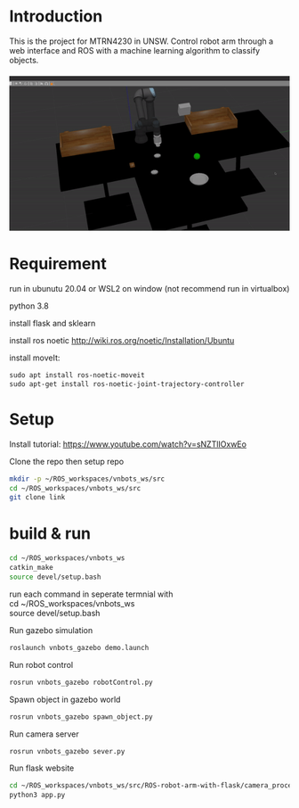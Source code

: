 # Introduction
This is the project for MTRN4230 in UNSW. Control robot arm through a web interface and ROS with a machine learning algorithm to classify objects. 

![grab-landing-page](https://github.com/joenguyen0109/ROS-robot-arm-with-flask/blob/main/gif.gif)
# Requirement 
run in ubunutu 20.04 or WSL2 on window
(not recommend run in virtualbox)

python 3.8

install flask and sklearn

install ros noetic http://wiki.ros.org/noetic/Installation/Ubuntu

install moveIt:

	sudo apt install ros-noetic-moveit
	sudo apt-get install ros-noetic-joint-trajectory-controller



# Setup 
Install tutorial: https://www.youtube.com/watch?v=sNZTlIOxwEo

Clone the repo then setup repo
```bash
mkdir -p ~/ROS_workspaces/vnbots_ws/src
cd ~/ROS_workspaces/vnbots_ws/src
git clone link
```

# build & run
```bash
cd ~/ROS_workspaces/vnbots_ws
catkin_make
source devel/setup.bash
```
run each command in seperate termnial with  
cd ~/ROS_workspaces/vnbots_ws  
source devel/setup.bash  



Run gazebo simulation
```bash
roslaunch vnbots_gazebo demo.launch
```
Run robot control
```bash
rosrun vnbots_gazebo robotControl.py
```
Spawn object in gazebo world
```bash
rosrun vnbots_gazebo spawn_object.py
```
Run camera server
```bash
rosrun vnbots_gazebo sever.py
```
Run flask website
```bash
cd ~/ROS_workspaces/vnbots_ws/src/ROS-robot-arm-with-flask/camera_processing
python3 app.py 
```

